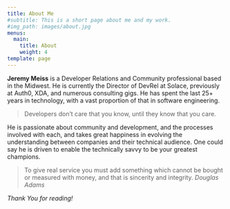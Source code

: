 ```yaml
---
title: About Me
#subtitle: This is a short page about me and my work.
#img_path: images/about.jpg
menus:
  main:
    title: About
    weight: 4
template: page
---
```


**Jeremy Meiss** is a Developer Relations and Community professional based in the Midwest.  He is currently the Director of DevRel at Solace, previously at Auth0, XDA, and numerous consulting gigs. He has spent the last 25+ years in technology, with a vast proportion of that in software engineering. 

> Developers don’t care that you know, until they know that you care.

He is passionate about community and development, and the processes involved with each, and takes great happiness in evolving the understanding between companies and their technical audience. One could say he is driven to enable the technically savvy to be your greatest champions.

> To give real service you must add something which cannot be bought or measured with money, and that is sincerity and integrity. 
<cite>_Douglas Adams_</cite>

_Thank You for reading!_
